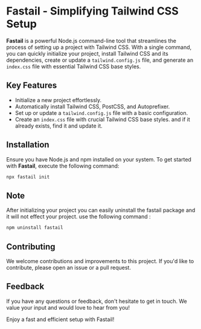 
# Fastail - Simplifying Tailwind CSS Setup

**Fastail** is a powerful Node.js command-line tool that streamlines the process of setting up a project with Tailwind CSS. With a single command, you can quickly initialize your project, install Tailwind CSS and its dependencies, create or update a `tailwind.config.js` file, and generate an `index.css` file with essential Tailwind CSS base styles.

## Key Features

- Initialize a new project effortlessly.
- Automatically install Tailwind CSS, PostCSS, and Autoprefixer.
- Set up or update a `tailwind.config.js` file with a basic configuration.
- Create an `index.css` file with crucial Tailwind CSS base styles. and if it already exists, find it and update it.

## Installation

Ensure you have Node.js and npm installed on your system. To get started with **Fastail**, execute the following command:

```sh
npx fastail init
```
## Note

After initializing your project you can easily uninstall the fastail package and it will not effect your project. use the following command :
```sh
npm uninstall fastail
```

## Contributing

We welcome contributions and improvements to this project. If you'd like to contribute, please open an issue or a pull request.

## Feedback

If you have any questions or feedback, don't hesitate to get in touch. We value your input and would love to hear from you!

Enjoy a fast and efficient setup with Fastail!

